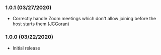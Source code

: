 ### 1.0.1 (03/27/2020)
* Correctly handle Zoom meetings which don't allow joining before the host starts them ([JCGoran](https://github.com/arkadiyt/zoom-redirector/pull/5))

### 1.0.0 (03/22/2020)
* Initial release

